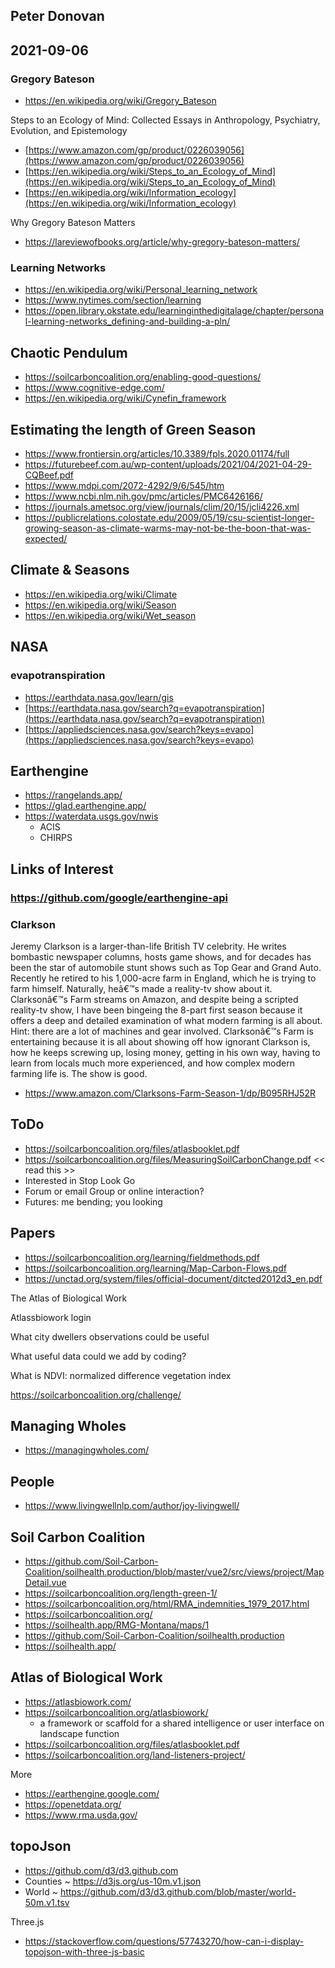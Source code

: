## Peter Donovan

## 2021-09-06

### Gregory Bateson

*   https://en.wikipedia.org/wiki/Gregory_Bateson

Steps to an Ecology of Mind: Collected Essays in Anthropology, Psychiatry, Evolution, and Epistemology

*   [https://www.amazon.com/gp/product/0226039056](https://www.amazon.com/gp/product/0226039056)
*   [https://en.wikipedia.org/wiki/Steps_to_an_Ecology_of_Mind](https://en.wikipedia.org/wiki/Steps_to_an_Ecology_of_Mind)
*   [https://en.wikipedia.org/wiki/Information_ecology](https://en.wikipedia.org/wiki/Information_ecology)

Why Gregory Bateson Matters

*   https://lareviewofbooks.org/article/why-gregory-bateson-matters/

### Learning Networks

*   https://en.wikipedia.org/wiki/Personal_learning_network
*   https://www.nytimes.com/section/learning
*   https://open.library.okstate.edu/learninginthedigitalage/chapter/personal-learning-networks_defining-and-building-a-pln/

## Chaotic Pendulum

*   https://soilcarboncoalition.org/enabling-good-questions/
*   https://www.cognitive-edge.com/
*   https://en.wikipedia.org/wiki/Cynefin_framework

## Estimating the length of Green Season

*   https://www.frontiersin.org/articles/10.3389/fpls.2020.01174/full
*   https://futurebeef.com.au/wp-content/uploads/2021/04/2021-04-29-CQBeef.pdf
*   https://www.mdpi.com/2072-4292/9/6/545/htm
*   https://www.ncbi.nlm.nih.gov/pmc/articles/PMC6426166/
*   https://journals.ametsoc.org/view/journals/clim/20/15/jcli4226.xml
*   https://publicrelations.colostate.edu/2009/05/19/csu-scientist-longer-growing-season-as-climate-warms-may-not-be-the-boon-that-was-expected/

## Climate & Seasons

*   https://en.wikipedia.org/wiki/Climate
*   https://en.wikipedia.org/wiki/Season
*   https://en.wikipedia.org/wiki/Wet_season

## NASA

### evapotranspiration

*   https://earthdata.nasa.gov/learn/gis
*   [https://earthdata.nasa.gov/search?q=evapotranspiration](https://earthdata.nasa.gov/search?q=evapotranspiration)
*   [https://appliedsciences.nasa.gov/search?keys=evapo](https://appliedsciences.nasa.gov/search?keys=evapo)

## Earthengine

*   https://rangelands.app/
*   https://glad.earthengine.app/
*   https://waterdata.usgs.gov/nwis
    *   ACIS
    *   CHIRPS

## Links of Interest

### https://github.com/google/earthengine-api

### Clarkson

Jeremy Clarkson is a larger-than-life British TV celebrity. He writes bombastic newspaper columns, hosts game shows, and for decades has been the star of automobile stunt shows such as Top Gear and Grand Auto. Recently he retired to his 1,000-acre farm in England, which he is trying to farm himself. Naturally, heâ€™s made a reality-tv show about it. Clarksonâ€™s Farm streams on Amazon, and despite being a scripted reality-tv show, I have been bingeing the 8-part first season because it offers a deep and detailed examination of what modern farming is all about. Hint: there are a lot of machines and gear involved. Clarksonâ€™s Farm is entertaining because it is all about showing off how ignorant Clarkson is, how he keeps screwing up, losing money, getting in his own way, having to learn from locals much more experienced, and how complex modern farming life is. The show is good.

*   https://www.amazon.com/Clarksons-Farm-Season-1/dp/B095RHJ52R

## ToDo

*   https://soilcarboncoalition.org/files/atlasbooklet.pdf
*   https://soilcarboncoalition.org/files/MeasuringSoilCarbonChange.pdf \<\< read this >>
*   Interested in Stop Look Go
*   Forum or email Group or online interaction?
*   Futures: me bending; you looking

## Papers

*   https://soilcarboncoalition.org/learning/fieldmethods.pdf
*   https://soilcarboncoalition.org/learning/Map-Carbon-Flows.pdf
*   https://unctad.org/system/files/official-document/ditcted2012d3_en.pdf

The Atlas of Biological Work

Atlassbiowork login

What city dwellers observations could be useful

What useful data could we add by coding?

What is NDVI: normalized difference vegetation index

https://soilcarboncoalition.org/challenge/

## Managing Wholes

*   https://managingwholes.com/

## People

*   https://www.livingwellnlp.com/author/joy-livingwell/

## Soil Carbon Coalition

*   https://github.com/Soil-Carbon-Coalition/soilhealth.production/blob/master/vue2/src/views/project/MapDetail.vue
*   https://soilcarboncoalition.org/length-green-1/
*   https://soilcarboncoalition.org/html/RMA_indemnities_1979_2017.html
*   https://soilcarboncoalition.org/
*   https://soilhealth.app/RMG-Montana/maps/1
*   https://github.com/Soil-Carbon-Coalition/soilhealth.production
*   https://soilhealth.app/

## Atlas of Biological Work

*   https://atlasbiowork.com/
*   https://soilcarboncoalition.org/atlasbiowork/
    *   a framework or scaffold for a shared intelligence or user interface on landscape function
*   https://soilcarboncoalition.org/files/atlasbooklet.pdf
*   https://soilcarboncoalition.org/land-listeners-project/

More

*   https://earthengine.google.com/
*   https://openetdata.org/
*   https://www.rma.usda.gov/

## topoJson

*   https://github.com/d3/d3.github.com
*   Counties ~ https://d3js.org/us-10m.v1.json
*   World ~ https://github.com/d3/d3.github.com/blob/master/world-50m.v1.tsv

Three.js

*   https://stackoverflow.com/questions/57743270/how-can-i-display-topojson-with-three-js-basic